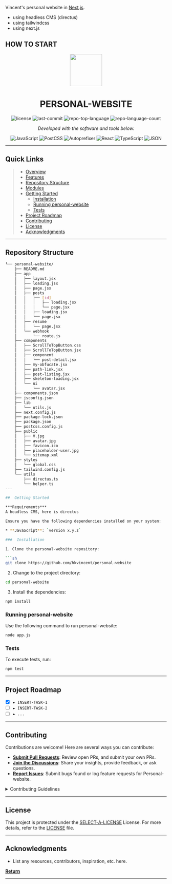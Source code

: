 Vincent's personal website in [Next.js](https://nextjs.org/).


- using headless CMS (directus)
- using tailwindcss
- using next.js


## HOW TO START

<p align="center">
  <img src="https://cdn-icons-png.flaticon.com/512/6295/6295417.png" width="100" />
</p>
<p align="center">
    <h1 align="center">PERSONAL-WEBSITE</h1>
</p>
<p align="center">
	<img src="https://img.shields.io/github/license/hkvincent/personal-website?style=flat&color=0080ff" alt="license">
	<img src="https://img.shields.io/github/last-commit/hkvincent/personal-website?style=flat&logo=git&logoColor=white&color=0080ff" alt="last-commit">
	<img src="https://img.shields.io/github/languages/top/hkvincent/personal-website?style=flat&color=0080ff" alt="repo-top-language">
	<img src="https://img.shields.io/github/languages/count/hkvincent/personal-website?style=flat&color=0080ff" alt="repo-language-count">
<p>
<p align="center">
		<em>Developed with the software and tools below.</em>
</p>
<p align="center">
	<img src="https://img.shields.io/badge/JavaScript-F7DF1E.svg?style=flat&logo=JavaScript&logoColor=black" alt="JavaScript">
	<img src="https://img.shields.io/badge/PostCSS-DD3A0A.svg?style=flat&logo=PostCSS&logoColor=white" alt="PostCSS">
	<img src="https://img.shields.io/badge/Autoprefixer-DD3735.svg?style=flat&logo=Autoprefixer&logoColor=white" alt="Autoprefixer">
	<img src="https://img.shields.io/badge/React-61DAFB.svg?style=flat&logo=React&logoColor=black" alt="React">
	<img src="https://img.shields.io/badge/TypeScript-3178C6.svg?style=flat&logo=TypeScript&logoColor=white" alt="TypeScript">
	<img src="https://img.shields.io/badge/JSON-000000.svg?style=flat&logo=JSON&logoColor=white" alt="JSON">
</p>
<hr>

##  Quick Links

> - [ Overview](#-overview)
> - [ Features](#-features)
> - [ Repository Structure](#-repository-structure)
> - [ Modules](#-modules)
> - [ Getting Started](#-getting-started)
>   - [ Installation](#-installation)
>   - [ Running personal-website](#-running-personal-website)
>   - [ Tests](#-tests)
> - [ Project Roadmap](#-project-roadmap)
> - [ Contributing](#-contributing)
> - [ License](#-license)
> - [ Acknowledgments](#-acknowledgments)

---


##  Repository Structure

```sh
└── personal-website/
    ├── README.md
    ├── app
    │   ├── layout.jsx
    │   ├── loading.jsx
    │   ├── page.jsx
    │   ├── posts
    │   │   ├── [id]
    │   │   │   ├── loading.jsx
    │   │   │   └── page.jsx
    │   │   ├── loading.jsx
    │   │   └── page.jsx
    │   ├── resume
    │   │   └── page.jsx
    │   └── webhook
    │       └── route.js
    ├── components
    │   ├── ScrollToTopButton.css
    │   ├── ScrollToTopButton.jsx
    │   ├── component
    │   │   └── post-detail.jsx
    │   ├── my-obfucate.jsx
    │   ├── path-link.jsx
    │   ├── post-listing.jsx
    │   ├── skeleton-loading.jsx
    │   └── ui
    │       └── avatar.jsx
    ├── components.json
    ├── jsconfig.json
    ├── lib
    │   └── utils.js
    ├── next.config.js
    ├── package-lock.json
    ├── package.json
    ├── postcss.config.js
    ├── public
    │   ├── V.jpg
    │   ├── avatar.jpg
    │   ├── favicon.ico
    │   ├── placeholder-user.jpg
    │   └── sitemap.xml
    ├── styles
    │   └── global.css
    ├── tailwind.config.js
    └── utils
        ├── directus.ts
        └── helper.ts
---

##  Getting Started

***Requirements***
A headless CMS, here is directus

Ensure you have the following dependencies installed on your system:

* **JavaScript**: `version x.y.z`

###  Installation

1. Clone the personal-website repository:

```sh
git clone https://github.com/hkvincent/personal-website
```

2. Change to the project directory:

```sh
cd personal-website
```

3. Install the dependencies:

```sh
npm install
```

###  Running personal-website

Use the following command to run personal-website:

```sh
node app.js
```

###  Tests

To execute tests, run:

```sh
npm test
```

---

##  Project Roadmap

- [X] `► INSERT-TASK-1`
- [ ] `► INSERT-TASK-2`
- [ ] `► ...`

---

##  Contributing

Contributions are welcome! Here are several ways you can contribute:

- **[Submit Pull Requests](https://github.com/hkvincent/personal-website/blob/main/CONTRIBUTING.md)**: Review open PRs, and submit your own PRs.
- **[Join the Discussions](https://github.com/hkvincent/personal-website/discussions)**: Share your insights, provide feedback, or ask questions.
- **[Report Issues](https://github.com/hkvincent/personal-website/issues)**: Submit bugs found or log feature requests for Personal-website.

<details closed>
    <summary>Contributing Guidelines</summary>

1. **Fork the Repository**: Start by forking the project repository to your GitHub account.
2. **Clone Locally**: Clone the forked repository to your local machine using a Git client.
   ```sh
   git clone https://github.com/hkvincent/personal-website
   ```
3. **Create a New Branch**: Always work on a new branch, giving it a descriptive name.
   ```sh
   git checkout -b new-feature-x
   ```
4. **Make Your Changes**: Develop and test your changes locally.
5. **Commit Your Changes**: Commit with a clear message describing your updates.
   ```sh
   git commit -m 'Implemented new feature x.'
   ```
6. **Push to GitHub**: Push the changes to your forked repository.
   ```sh
   git push origin new-feature-x
   ```
7. **Submit a Pull Request**: Create a PR against the original project repository. Clearly describe the changes and their motivations.

Once your PR is reviewed and approved, it will be merged into the main branch.

</details>

---

##  License

This project is protected under the [SELECT-A-LICENSE](https://choosealicense.com/licenses) License. For more details, refer to the [LICENSE](https://choosealicense.com/licenses/) file.

---

##  Acknowledgments

- List any resources, contributors, inspiration, etc. here.

[**Return**](#-quick-links)

---



